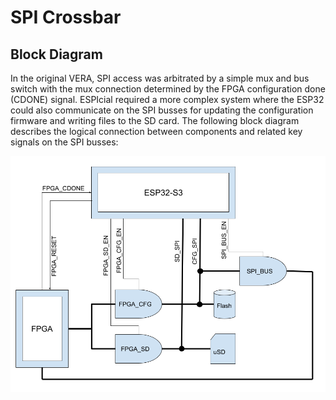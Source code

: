 # SPI Crossbar

## Block Diagram

In the original VERA, SPI access was arbitrated by a simple mux and bus switch with the mux connection determined by the FPGA configuration
done (CDONE) signal. ESPIcial required a more complex system where the ESP32 could also communicate on the SPI busses for updating the
configuration firmware and writing files to the SD card. The following block diagram describes the logical connection between components and
related key signals on the SPI busses:

![SPI Crossbar Logical Connection Diagram](assets/VESPI_SPI.png)
